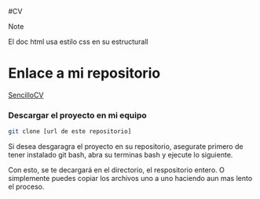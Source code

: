 #CV
> [!NOTE]
> El doc html usa estilo css en su estructurall

# Enlace a mi repositorio
[SencilloCV](http://https://github.com/raulmoto/CV "SencilloCV")


### Descargar el proyecto en mi equipo
```bash
git clone [url de este repositorio]
```
<p>
	Si desea desgaragra el proyecto en su repositorio, asegurate primero de tener instalado git bash, abra su terminas bash y ejecute
	lo siguiente.
</p>

<p>
	Con esto, se te decargará en el directorio, el respositorio entero. O simplemente puedes copiar los archivos uno a uno haciendo 
	aun  mas lento el proceso.
</p>